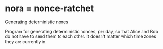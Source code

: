 # nora = nonce-ratchet
Generating deterministic nones

Program for generating deterministic nonces, per day,
so that Alice and Bob do not have to send them to each
other. It doesn't matter which time zones they are
currently in.
